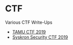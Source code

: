 # CTF
Various CTF Write-Ups

* [TAMU CTF 2019](TAMU_CTF_2019/README.md)
* [Syskron Security CTF 2019](Syskron_Security_CTF_2019/summary.md)